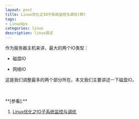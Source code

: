 ```yaml
---
layout: post
title: Linux优化之IO子系统监控与调优(转)
tags:
- LinuxOps
categories: linux
description: linux调试
---
```


作为服务器主机来讲，最大的两个IO类型：

* 磁盘IO

* 网络IO

这是我们调整最多的两个部分所在。本文我们主要讲述一下磁盘IO。


<!-- more -->

 
 





<br />
<br />
**[参看]:**

1. [Linux优化之IO子系统监控与调优](https://www.cnblogs.com/hushaojun/p/4845875.html)


<br />
<br />
<br />





